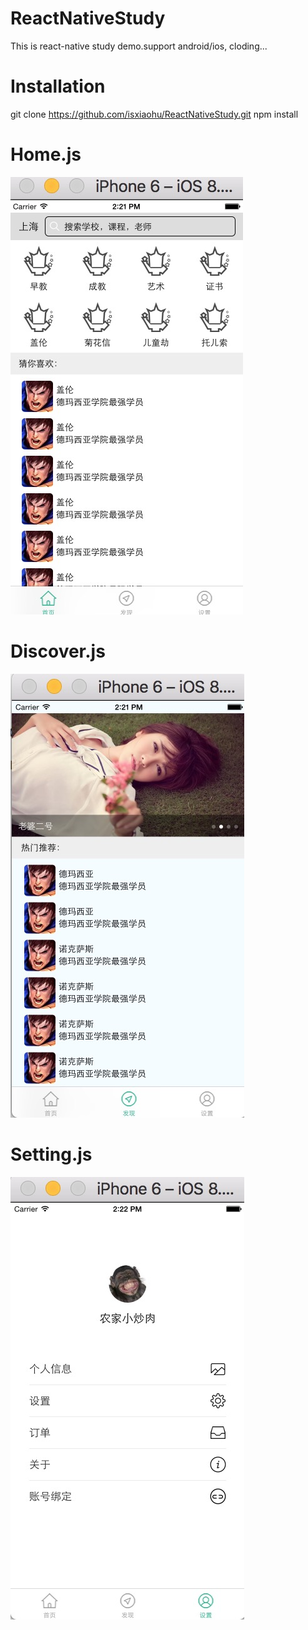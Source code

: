 # ReactNativeStudy
This is react-native study demo.support android/ios, cloding...

# Installation
git clone https://github.com/isxiaohu/ReactNativeStudy.git
npm install 

# Home.js
![ReactNativeStudy](https://github.com/isxiaohu/ReactNativeStudy/blob/master/home.png)

# Discover.js
![ReactNativeStudy](https://github.com/isxiaohu/ReactNativeStudy/blob/master/discover.png)

# Setting.js
![ReactNativeStudy](https://github.com/isxiaohu/ReactNativeStudy/blob/master/setting.png)

